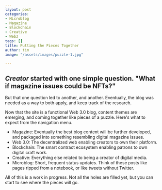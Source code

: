 ```yaml
---
layout: post
categories:
- Microblog
- Magazine
- Blockchain
- Creative
- Web3
tags: []
title: Putting the Pieces Together
author: tim
image: "/assets/images/puzzle-1.jpg"

---
```

## _Creator_ started with one simple question. "What if magazine issues could be NFTs?" 

But that one question led to another, and another. Eventually, the blog was needed as a way to both apply, and keep track of the research.

Now that the site is a functional Web 3.0 blog, content themes are emerging, and coming together like pieces of a puzzle. Here's what to expect from the navigation menu.

* Magazine: Eventually the best blog content will be further developed, and packaged into something resembling digital magazine issues.
* Web 3.0: The decentralized web enabling creators to own their platform.
* Blockchain: The smart contract ecosystem enabling patrons to own digital craft work.
* Creative: Everything else related to being a creator of digital media.
* Microblog: Short, frequent status updates. Think of these posts like pages ripped from a notebook, or like tweets without Twitter.

All of this is a work in progress. Not all the holes are filled yet, but you can start to see where the pieces will go.